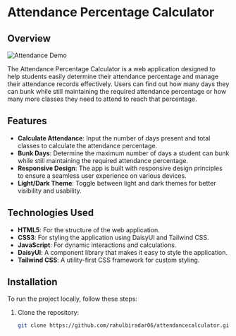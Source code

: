 # Attendance Percentage Calculator

## Overview

![Attendance Demo](https://youtu.be/bI9KGWOLJfE)

The Attendance Percentage Calculator is a web application designed to help students easily determine their attendance percentage and manage their attendance records effectively. Users can find out how many days they can bunk while still maintaining the required attendance percentage or how many more classes they need to attend to reach that percentage.

## Features

- **Calculate Attendance**: Input the number of days present and total classes to calculate the attendance percentage.
- **Bunk Days**: Determine the maximum number of days a student can bunk while still maintaining the required attendance percentage.
- **Responsive Design**: The app is built with responsive design principles to ensure a seamless user experience on various devices.
- **Light/Dark Theme**: Toggle between light and dark themes for better visibility and usability.

## Technologies Used

- **HTML5**: For the structure of the web application.
- **CSS3**: For styling the application using DaisyUI and Tailwind CSS.
- **JavaScript**: For dynamic interactions and calculations.
- **DaisyUI**: A component library that makes it easy to style the application.
- **Tailwind CSS**: A utility-first CSS framework for custom styling.

## Installation

To run the project locally, follow these steps:

1. Clone the repository:
   ```bash
   git clone https://github.com/rahulbiradar06/attendancecalculator.git

   
